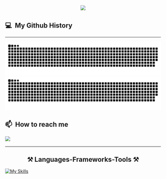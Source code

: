 <h2 align="center">
    <img src="https://readme-typing-svg.herokuapp.com/?font=Righteous&size=35&center=true&vCenter=true&width=500&height=70&duration=4000&lines=Hi+There!+👋;+I'm+Stanislav!;" />
</h2>

<h2> 💻 &nbsp;My Github History</h2>
<hr/>

![github contribution grid snake animation](https://raw.githubusercontent.com/stas-lob4/stas-lob4/output/github-contribution-grid-snake-dark.svg#gh-dark-mode-only)![github contribution grid snake animation](https://raw.githubusercontent.com/stas-lob4/stas-lob4/output/github-contribution-grid-snake.svg#gh-light-mode-only)

<h2> 📫 &nbsp;How to reach me</h2>
<p align="left">
  <a href="https://www.linkedin.com/in/stanislav-lobchuk-13a832237/">
    <img height="50" src="https://cdn-icons-png.flaticon.com/512/174/174857.png"/>
  </a>
</p>


<hr/>
<h2 align="center">⚒️ Languages-Frameworks-Tools ⚒️</h2>

[![My Skills](https://skills.thijs.gg/icons?i=js,html,css,tailwind,nodejs,ts,react,materialui,redux,mysql,graphql,docker,github,gitlab,git)](https://skills.thijs.gg)

<!---
PPROGER/PPROGER is a ✨ special ✨ repository because its `README.md` (this file) appears on your GitHub profile.
You can click the Preview link to take a look at your changes.
--->
